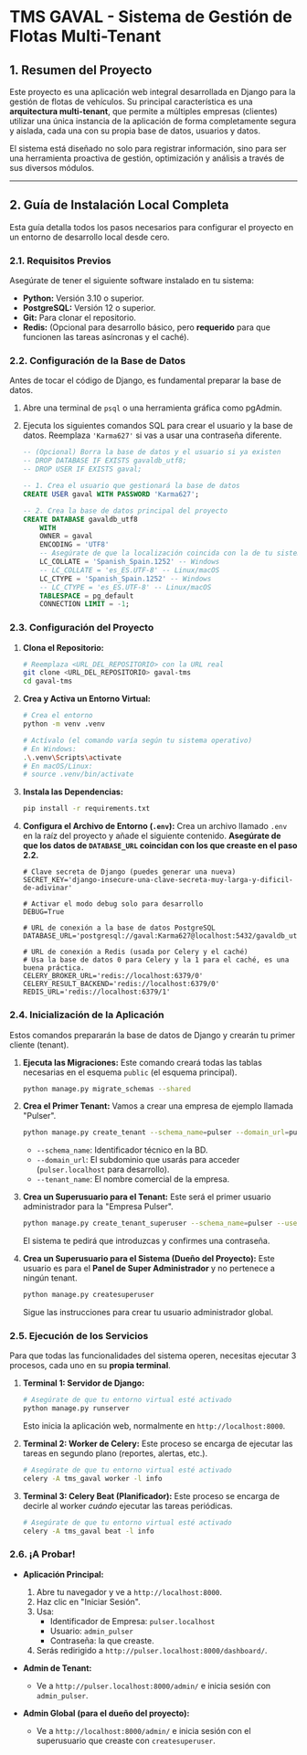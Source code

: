 # TMS GAVAL - Sistema de Gestión de Flotas Multi-Tenant

## 1. Resumen del Proyecto

Este proyecto es una aplicación web integral desarrollada en Django para la gestión de flotas de vehículos. Su principal característica es una **arquitectura multi-tenant**, que permite a múltiples empresas (clientes) utilizar una única instancia de la aplicación de forma completamente segura y aislada, cada una con su propia base de datos, usuarios y datos.

El sistema está diseñado no solo para registrar información, sino para ser una herramienta proactiva de gestión, optimización y análisis a través de sus diversos módulos.

---

## 2. Guía de Instalación Local Completa

Esta guía detalla todos los pasos necesarios para configurar el proyecto en un entorno de desarrollo local desde cero.

### 2.1. Requisitos Previos

Asegúrate de tener el siguiente software instalado en tu sistema:
*   **Python:** Versión 3.10 o superior.
*   **PostgreSQL:** Versión 12 o superior.
*   **Git:** Para clonar el repositorio.
*   **Redis:** (Opcional para desarrollo básico, pero **requerido** para que funcionen las tareas asíncronas y el caché).

### 2.2. Configuración de la Base de Datos

Antes de tocar el código de Django, es fundamental preparar la base de datos.

1.  Abre una terminal de `psql` o una herramienta gráfica como pgAdmin.
2.  Ejecuta los siguientes comandos SQL para crear el usuario y la base de datos. Reemplaza `'Karma627'` si vas a usar una contraseña diferente.

    ```sql
    -- (Opcional) Borra la base de datos y el usuario si ya existen
    -- DROP DATABASE IF EXISTS gavaldb_utf8;
    -- DROP USER IF EXISTS gaval;

    -- 1. Crea el usuario que gestionará la base de datos
    CREATE USER gaval WITH PASSWORD 'Karma627';

    -- 2. Crea la base de datos principal del proyecto
    CREATE DATABASE gavaldb_utf8
        WITH
        OWNER = gaval
        ENCODING = 'UTF8'
        -- Asegúrate de que la localización coincida con la de tu sistema
        LC_COLLATE = 'Spanish_Spain.1252' -- Windows
        -- LC_COLLATE = 'es_ES.UTF-8' -- Linux/macOS
        LC_CTYPE = 'Spanish_Spain.1252' -- Windows
        -- LC_CTYPE = 'es_ES.UTF-8' -- Linux/macOS
        TABLESPACE = pg_default
        CONNECTION LIMIT = -1;
    ```

### 2.3. Configuración del Proyecto

1.  **Clona el Repositorio:**
    ```bash
    # Reemplaza <URL_DEL_REPOSITORIO> con la URL real
    git clone <URL_DEL_REPOSITORIO> gaval-tms
    cd gaval-tms
    ```

2.  **Crea y Activa un Entorno Virtual:**
    ```bash
    # Crea el entorno
    python -m venv .venv

    # Actívalo (el comando varía según tu sistema operativo)
    # En Windows:
    .\.venv\Scripts\activate
    # En macOS/Linux:
    # source .venv/bin/activate
    ```

3.  **Instala las Dependencias:**
    ```bash
    pip install -r requirements.txt
    ```

4.  **Configura el Archivo de Entorno (`.env`):**
    Crea un archivo llamado `.env` en la raíz del proyecto y añade el siguiente contenido. **Asegúrate de que los datos de `DATABASE_URL` coincidan con los que creaste en el paso 2.2.**

    ```
    # Clave secreta de Django (puedes generar una nueva)
    SECRET_KEY='django-insecure-una-clave-secreta-muy-larga-y-dificil-de-adivinar'

    # Activar el modo debug solo para desarrollo
    DEBUG=True

    # URL de conexión a la base de datos PostgreSQL
    DATABASE_URL='postgresql://gaval:Karma627@localhost:5432/gavaldb_utf8'

    # URL de conexión a Redis (usada por Celery y el caché)
    # Usa la base de datos 0 para Celery y la 1 para el caché, es una buena práctica.
    CELERY_BROKER_URL='redis://localhost:6379/0'
    CELERY_RESULT_BACKEND='redis://localhost:6379/0'
    REDIS_URL='redis://localhost:6379/1'
    ```

### 2.4. Inicialización de la Aplicación

Estos comandos prepararán la base de datos de Django y crearán tu primer cliente (tenant).

1.  **Ejecuta las Migraciones:**
    Este comando creará todas las tablas necesarias en el esquema `public` (el esquema principal).
    ```bash
    python manage.py migrate_schemas --shared
    ```

2.  **Crea el Primer Tenant:**
    Vamos a crear una empresa de ejemplo llamada "Pulser".
    ```bash
    python manage.py create_tenant --schema_name=pulser --domain_url=pulser.localhost --tenant_name="Empresa Pulser"
    ```
    *   `--schema_name`: Identificador técnico en la BD.
    *   `--domain_url`: El subdominio que usarás para acceder (`pulser.localhost` para desarrollo).
    *   `--tenant_name`: El nombre comercial de la empresa.

3.  **Crea un Superusuario para el Tenant:**
    Este será el primer usuario administrador para la "Empresa Pulser".
    ```bash
    python manage.py create_tenant_superuser --schema_name=pulser --username=admin_pulser --email=admin@pulser.com
    ```
    El sistema te pedirá que introduzcas y confirmes una contraseña.

4.  **Crea un Superusuario para el Sistema (Dueño del Proyecto):**
    Este usuario es para el **Panel de Super Administrador** y no pertenece a ningún tenant.
    ```bash
    python manage.py createsuperuser
    ```
    Sigue las instrucciones para crear tu usuario administrador global.

### 2.5. Ejecución de los Servicios

Para que todas las funcionalidades del sistema operen, necesitas ejecutar 3 procesos, cada uno en su **propia terminal**.

1.  **Terminal 1: Servidor de Django:**
    ```bash
    # Asegúrate de que tu entorno virtual esté activado
    python manage.py runserver
    ```
    Esto inicia la aplicación web, normalmente en `http://localhost:8000`.

2.  **Terminal 2: Worker de Celery:**
    Este proceso se encarga de ejecutar las tareas en segundo plano (reportes, alertas, etc.).
    ```bash
    # Asegúrate de que tu entorno virtual esté activado
    celery -A tms_gaval worker -l info
    ```

3.  **Terminal 3: Celery Beat (Planificador):**
    Este proceso se encarga de decirle al worker *cuándo* ejecutar las tareas periódicas.
    ```bash
    # Asegúrate de que tu entorno virtual esté activado
    celery -A tms_gaval beat -l info
    ```

### 2.6. ¡A Probar!

*   **Aplicación Principal:**
    1.  Abre tu navegador y ve a `http://localhost:8000`.
    2.  Haz clic en "Iniciar Sesión".
    3.  Usa:
        *   Identificador de Empresa: `pulser.localhost`
        *   Usuario: `admin_pulser`
        *   Contraseña: la que creaste.
    4.  Serás redirigido a `http://pulser.localhost:8000/dashboard/`.

*   **Admin de Tenant:**
    *   Ve a `http://pulser.localhost:8000/admin/` e inicia sesión con `admin_pulser`.

*   **Admin Global (para el dueño del proyecto):**
    *   Ve a `http://localhost:8000/admin/` e inicia sesión con el superusuario que creaste con `createsuperuser`.
